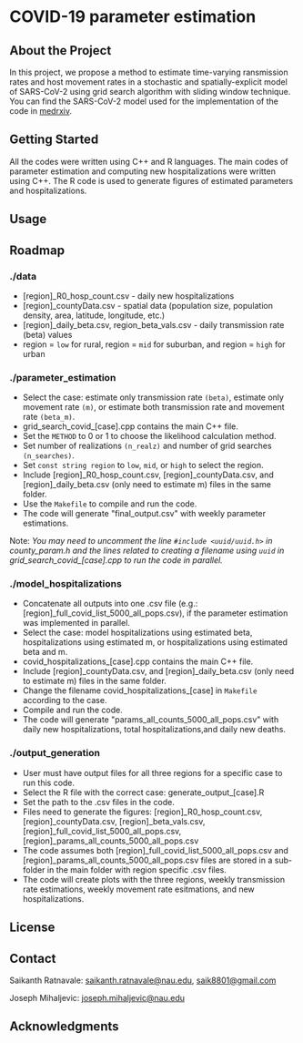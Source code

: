 # COVID-19 parameter estimation

## About the Project
In this project, we propose a method to estimate time-varying ransmission rates and host movement rates in a stochastic and spatially-explicit model of SARS-CoV-2 using  grid search algorithm with sliding window technique. You can find the SARS-CoV-2 model used for the implementation of the code in [medrxiv](https://www.medrxiv.org/content/10.1101/2021.05.13.21256216v1). 

## Getting Started
All the codes were written using C++ and R languages. The main codes of parameter estimation and computing new hospitalizations were written using C++. The R code is used to generate figures of estimated parameters and hospitalizations.

## Usage

## Roadmap
### ./data
* [region]_R0_hosp_count.csv - daily new hospitalizations
* [region]_countyData.csv - spatial data (population size, population density, area, latitude, longitude, etc.)
* [region]_daily_beta.csv, region_beta_vals.csv - daily transmission rate (beta) values
* region = `low` for rural, region = `mid` for suburban, and region = `high` for urban

### ./parameter_estimation
* Select the case: estimate only transmission rate `(beta)`, estimate only movement rate `(m)`, or estimate both transmission rate and movement rate `(beta_m)`.
* grid_search_covid_[case].cpp contains the main C++ file.
* Set the `METHOD` to 0 or 1 to choose the likelihood calculation method.
* Set number of realizations `(n_realz)` and number of grid searches `(n_searches)`.
* Set `const string region` to `low`, `mid`, or `high` to select the region.
* Include [region]_R0_hosp_count.csv, [region]_countyData.csv, and [region]_daily_beta.csv (only need to estimate m) files in the same folder.
* Use the `Makefile` to compile and run the code.
* The code will generate "final_output.csv" with weekly parameter estimations.

Note: *You may need to uncomment the line `#include <uuid/uuid.h>` in county_param.h and the lines related to creating a filename using `uuid` in grid_search_covid_[case].cpp to run the code in parallel.*
  
### ./model_hospitalizations
* Concatenate all outputs into one .csv file (e.g.: [region]_full_covid_list_5000_all_pops.csv), if the parameter estimation was implemented in parallel.
* Select the case: model hospitalizations using estimated beta, hospitalizations using estimated m, or hospitalizations using estimated beta and m.
* covid_hospitalizations_[case].cpp contains the main C++ file.
* Include [region]_countyData.csv, and [region]_daily_beta.csv (only need to estimate m) files in the same folder.
* Change the filename covid_hospitalizations_[case] in `Makefile` according to the case.
* Compile and run the code.
* The code will generate "params_all_counts_5000_all_pops.csv" with daily new hospitalizations, total hospitalizations,and daily new deaths.

### ./output_generation
* User must have output files for all three regions for a specific case to run this code.
* Select the R file with the correct case: generate_output_[case].R
* Set the path to the .csv files in the code.
* Files need to generate the figures: [region]_R0_hosp_count.csv, [region]_countyData.csv, [region]_beta_vals.csv, [region]_full_covid_list_5000_all_pops.csv, [region]_params_all_counts_5000_all_pops.csv
* The code assumes both [region]_full_covid_list_5000_all_pops.csv and [region]_params_all_counts_5000_all_pops.csv files are stored in a sub-folder in the main folder with region specific .csv files.
* The code will create plots with the three regions, weekly transmission rate estimations, weekly movement rate esitmations, and new hospitalizations.

## License

## Contact
Saikanth Ratnavale: saikanth.ratnavale@nau.edu, saik8801@gmail.com

Joseph Mihaljevic: joseph.mihaljevic@nau.edu

## Acknowledgments
